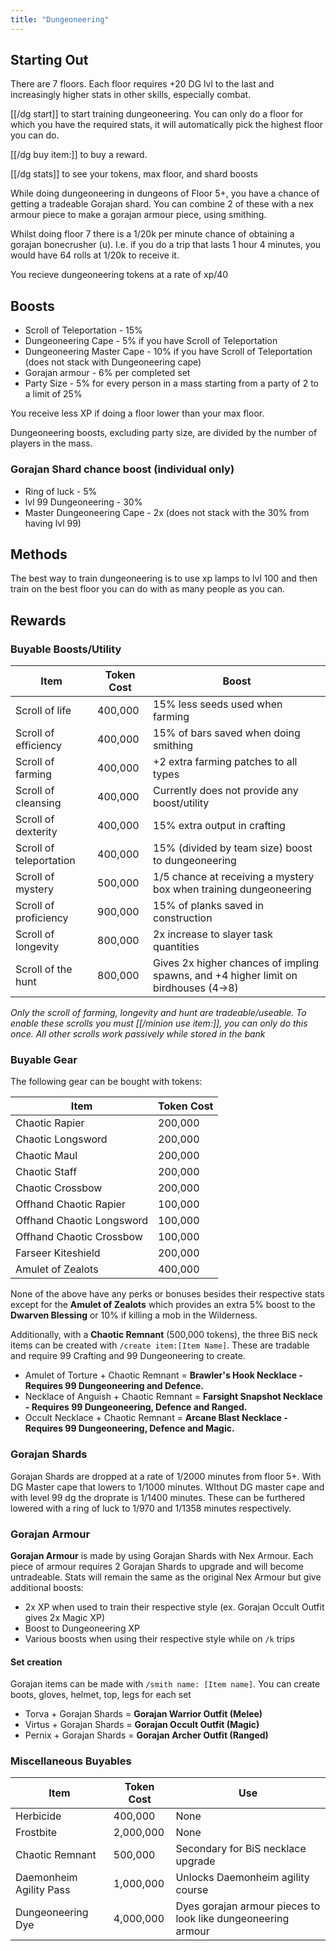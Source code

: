 ```yaml
---
title: "Dungeoneering"
---
```


## Starting Out

There are 7 floors. Each floor requires +20 DG lvl to the last and increasingly higher stats in other skills, especially combat.

[[/dg start]] to start training dungeoneering. You can only do a floor for which you have the required stats, it will automatically pick the highest floor you can do.

[[/dg buy item\:]] to buy a reward.

[[/dg stats]] to see your tokens, max floor, and shard boosts

While doing dungeoneering in dungeons of Floor 5+, you have a chance of getting a tradeable Gorajan shard. You can combine 2 of these with a nex armour piece to make a gorajan armour piece, using smithing.

Whilst doing floor 7 there is a 1/20k per minute chance of obtaining a gorajan bonecrusher (u). I.e. if you do a trip that lasts 1 hour 4 minutes, you would have 64 rolls at 1/20k to receive it.

You recieve dungeoneering tokens at a rate of xp/40

## Boosts

- Scroll of Teleportation - 15%
- Dungeoneering Cape - 5% if you have Scroll of Teleportation
- Dungeoneering Master Cape - 10% if you have Scroll of Teleportation (does not stack with Dungeoneering cape)
- Gorajan armour - 6% per completed set
- Party Size - 5% for every person in a mass starting from a party of 2 to a limit of 25%

You receive less XP if doing a floor lower than your max floor.

Dungeoneering boosts, excluding party size, are divided by the number of players in the mass.

### Gorajan Shard chance boost (individual only)

- Ring of luck - 5%
- lvl 99 Dungeoneering - 30%
- Master Dungeoneering Cape - 2x (does not stack with the 30% from having lvl 99)

## Methods

The best way to train dungeoneering is to use xp lamps to lvl 100 and then train on the best floor you can do with as many people as you can.

## Rewards

### Buyable Boosts/Utility

| Item                    | Token Cost | Boost                                                                               |
| ----------------------- | ---------- | ----------------------------------------------------------------------------------- |
| Scroll of life          | 400,000    | 15% less seeds used when farming                                                    |
| Scroll of efficiency    | 400,000    | 15% of bars saved when doing smithing                                               |
| Scroll of farming       | 400,000    | +2 extra farming patches to all types                                               |
| Scroll of cleansing     | 400,000    | Currently does not provide any boost/utility                                        |
| Scroll of dexterity     | 400,000    | 15% extra output in crafting                                                        |
| Scroll of teleportation | 400,000    | 15% (divided by team size) boost to dungeoneering                                   |
| Scroll of mystery       | 500,000    | 1/5 chance at receiving a mystery box when training dungeoneering                   |
| Scroll of proficiency   | 900,000    | 15% of planks saved in construction                                                 |
| Scroll of longevity     | 800,000    | 2x increase to slayer task quantities                                               |
| Scroll of the hunt      | 800,000    | Gives 2x higher chances of impling spawns, and +4 higher limit on birdhouses (4->8) |

_Only the scroll of farming, longevity and hunt are tradeable/useable. To enable these scrolls you must [[/minion use item\:]], you can only do this once. All other scrolls work passively while stored in the bank_

### Buyable Gear

The following gear can be bought with tokens:

| Item                      | Token Cost |
| ------------------------- | ---------- |
| Chaotic Rapier            | 200,000    |
| Chaotic Longsword         | 200,000    |
| Chaotic Maul              | 200,000    |
| Chaotic Staff             | 200,000    |
| Chaotic Crossbow          | 200,000    |
| Offhand Chaotic Rapier    | 100,000    |
| Offhand Chaotic Longsword | 100,000    |
| Offhand Chaotic Crossbow  | 100,000    |
| Farseer Kiteshield        | 200,000    |
| Amulet of Zealots         | 400,000    |

None of the above have any perks or bonuses besides their respective stats except for the **Amulet of Zealots** which provides an extra 5% boost to the **Dwarven Blessing** or 10% if killing a mob in the Wilderness.

Additionally, with a **Chaotic Remnant** (500,000 tokens), the three BiS neck items can be created with `/create item:[Item Name]`. These are tradable and require 99 Crafting and 99 Dungeoneering to create.

- Amulet of Torture + Chaotic Remnant = **Brawler's Hook Necklace - Requires 99 Dungeoneering and Defence.**
- Necklace of Anguish + Chaotic Remnant = **Farsight Snapshot Necklace - Requires 99 Dungeoneering, Defence and Ranged.**
- Occult Necklace + Chaotic Remnant = **Arcane Blast Necklace - Requires 99 Dungeoneering, Defence and Magic.**

### Gorajan Shards

Gorajan Shards are dropped at a rate of 1/2000 minutes from floor 5+. With DG Master cape that lowers to 1/1000 minutes. WIthout DG master cape and with level 99 dg the droprate is 1/1400 minutes. These can be furthered lowered with a ring of luck to 1/970 and 1/1358 minutes respectively.

### Gorajan Armour

**Gorajan Armour** is made by using Gorajan Shards with Nex Armour. Each piece of armour requires 2 Gorajan Shards to upgrade and will become untradeable. Stats will remain the same as the original Nex Armour but give additional boosts:

- 2x XP when used to train their respective style (ex. Gorajan Occult Outfit gives 2x Magic XP)
- Boost to Dungeoneering XP
- Various boosts when using their respective style while on `/k` trips

#### Set creation

Gorajan items can be made with `/smith name: [Item name]`. You can create boots, gloves, helmet, top, legs for each set

- Torva + Gorajan Shards = **Gorajan Warrior Outfit (Melee)**
- Virtus + Gorajan Shards = **Gorajan Occult Outfit (Magic)**
- Pernix + Gorajan Shards = **Gorajan Archer Outfit (Ranged)**

### Miscellaneous Buyables

| Item                    | Token Cost | Use                                                          |
| ----------------------- | ---------- | ------------------------------------------------------------ |
| Herbicide               | 400,000    | None                                                         |
| Frostbite               | 2,000,000  | None                                                         |
| Chaotic Remnant         | 500,000    | Secondary for BiS necklace upgrade                           |
| Daemonheim Agility Pass | 1,000,000  | Unlocks Daemonheim agility course                            |
| Dungeoneering Dye       | 4,000,000  | Dyes gorajan armour pieces to look like dungeoneering armour |

